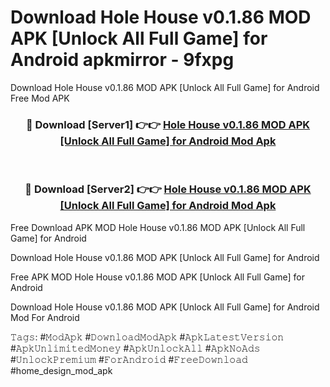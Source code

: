 # Download Hole House v0.1.86 MOD APK [Unlock All Full Game] for Android apkmirror - 9fxpg
Download Hole House v0.1.86 MOD APK [Unlock All Full Game] for Android Free Mod APK

<div align="center">
<h3>🔴 Download [Server1] 👉👉 <a href="https://apk-comot.site?title=Hole_House_v0.1.86_MOD_APK_[Unlock_All_Full_Game]_for_Android">Hole House v0.1.86 MOD APK [Unlock All Full Game] for Android Mod Apk</a></h3><br>

<h3>🔴 Download [Server2] 👉👉 <a href="https://apk-comot.site?title=Hole_House_v0.1.86_MOD_APK_[Unlock_All_Full_Game]_for_Android">Hole House v0.1.86 MOD APK [Unlock All Full Game] for Android Mod Apk</a></h3>
</div>


Free Download APK MOD Hole House v0.1.86 MOD APK [Unlock All Full Game] for Android

Download Hole House v0.1.86 MOD APK [Unlock All Full Game] for Android 

Free APK MOD Hole House v0.1.86 MOD APK [Unlock All Full Game] for Android 

Download Hole House v0.1.86 MOD APK [Unlock All Full Game] for Android Mod For Android

𝚃𝚊𝚐𝚜: #𝙼𝚘𝚍𝙰𝚙𝚔 #𝙳𝚘𝚠𝚗𝚕𝚘𝚊𝚍𝙼𝚘𝚍𝙰𝚙𝚔 #𝙰𝚙𝚔𝙻𝚊𝚝𝚎𝚜𝚝𝚅𝚎𝚛𝚜𝚒𝚘𝚗 #𝙰𝚙𝚔𝚄𝚗𝚕𝚒𝚖𝚒𝚝𝚎𝚍𝙼𝚘𝚗𝚎𝚢 #𝙰𝚙𝚔𝚄𝚗𝚕𝚘𝚌𝚔𝙰𝚕𝚕 #𝙰𝚙𝚔𝙽𝚘𝙰𝚍𝚜 #𝚄𝚗𝚕𝚘𝚌𝚔𝙿𝚛𝚎𝚖𝚒𝚞𝚖 #𝙵𝚘𝚛𝙰𝚗𝚍𝚛𝚘𝚒𝚍 #𝙵𝚛𝚎𝚎𝙳𝚘𝚠𝚗𝚕𝚘𝚊𝚍 #home_design_mod_apk